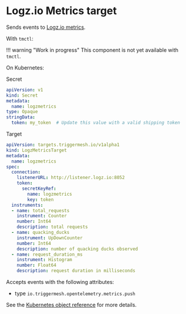 # Logz.io Metrics target

Sends events to [Logz.io metrics](https://docs.logz.io/user-guide/infrastructure-monitoring/metrics-logzio).

With `tmctl`:

!!! warning "Work in progress"
    This component is not yet available with `tmctl`.

On Kubernetes:

Secret

```yaml
apiVersion: v1
kind: Secret
metadata:
  name: logzmetrics
type: Opaque
stringData:
  token: my_token  # Update this value with a valid shipping token
```

Target

```yaml
apiVersion: targets.triggermesh.io/v1alpha1
kind: LogzMetricsTarget
metadata:
  name: logzmetrics
spec:
  connection:
    listenerURL: http://listener.logz.io:8052
    token:
      secretKeyRef:
        name: logzmetrics
        key: token
  instruments:
  - name: total_requests
    instrument: Counter
    number: Int64
    description: total requests
  - name: quacking_ducks
    instrument: UpDownCounter
    number: Int64
    description: number of quacking ducks observed
  - name: request_duration_ms
    instrument: Histogram
    number: Float64
    description: request duration in milliseconds
```

Accepts events with the following attributes:

* type `io.triggermesh.opentelemetry.metrics.push`

See the [Kubernetes object reference](../../reference/targets/#targets.triggermesh.io/v1alpha1.LogzMetricsTarget) for more details.

